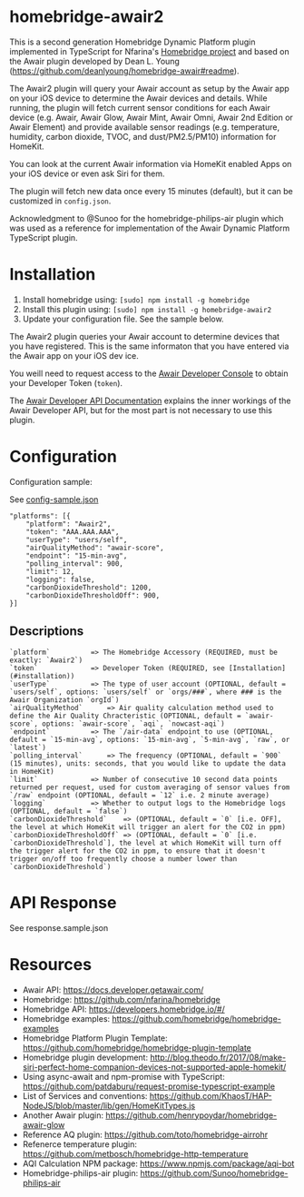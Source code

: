 # homebridge-awair2
This is a second generation Homebridge Dynamic Platform plugin implemented in TypeScript for Nfarina's [Homebridge project](https://github.com/nfarina/homebridge) and based on the Awair plugin developed by Dean L. Young (https://github.com/deanlyoung/homebridge-awair#readme).

The Awair2 plugin will query your Awair account as setup by the Awair app on your iOS device to determine the Awair devices and details. While running, the plugin will fetch current sensor conditions for each Awair device (e.g. Awair, Awair Glow, Awair Mint, Awair Omni, Awair 2nd Edition or Awair Element) and provide available sensor readings (e.g. temperature, humidity, carbon dioxide, TVOC, and dust/PM2.5/PM10) information for HomeKit.

You can look at the current Awair information via HomeKit enabled Apps on your iOS device or even ask Siri for them.

The plugin will fetch new data once every 15 minutes (default), but it can be customized in `config.json`.

Acknowledgment to @Sunoo for the homebridge-philips-air plugin which was used as a reference for implementation of the Awair Dynamic Platform TypeScript plugin.

# Installation

1. Install homebridge using: `[sudo] npm install -g homebridge`
2. Install this plugin using: `[sudo] npm install -g homebridge-awair2`
3. Update your configuration file. See the sample below.

The Awair2 plugin queries your Awair account to determine devices that you have registered. This is the same informaton that you have entered via the Awair app on your iOS dev ice.

You weill need to request access to the [Awair Developer Console](https://developer.getawair.com) to obtain your Developer Token (`token`).

The [Awair Developer API Documentation](https://docs.developer.getawair.com) explains the inner workings of the Awair Developer API, but for the most part is not necessary to use this plugin.

# Configuration

Configuration sample:

See [config-sample.json](https://github.com/DMBlakeley/homebridge-awair2/blob/master/config-sample.json)

```
"platforms": [{
	"platform": "Awair2",
	"token": "AAA.AAA.AAA",
	"userType": "users/self",
	"airQualityMethod": "awair-score",
	"endpoint": "15-min-avg",
	"polling_interval": 900,
	"limit": 12,
	"logging": false,
	"carbonDioxideThreshold": 1200,
	"carbonDioxideThresholdOff": 900,
}]
```

## Descriptions
```
`platform`			=> The Homebridge Accessory (REQUIRED, must be exactly: `Awair2`)
`token`				=> Developer Token (REQUIRED, see [Installation](#installation))
`userType`			=> The type of user account (OPTIONAL, default = `users/self`, options: `users/self` or `orgs/###`, where ### is the Awair Organization `orgId`)
`airQualityMethod`		=> Air quality calculation method used to define the Air Quality Chracteristic (OPTIONAL, default = `awair-score`, options: `awair-score`, `aqi`, `nowcast-aqi`)
`endpoint`			=> The `/air-data` endpoint to use (OPTIONAL, default = `15-min-avg`, options: `15-min-avg`, `5-min-avg`, `raw`, or `latest`)
`polling_interval`		=> The frequency (OPTIONAL, default = `900` (15 minutes), units: seconds, that you would like to update the data in HomeKit)
`limit`				=> Number of consecutive 10 second data points returned per request, used for custom averaging of sensor values from `/raw` endpoint (OPTIONAL, default = `12` i.e. 2 minute average)
`logging`			=> Whether to output logs to the Homebridge logs (OPTIONAL, default = `false`)
`carbonDioxideThreshold`	=> (OPTIONAL, default = `0` [i.e. OFF], the level at which HomeKit will trigger an alert for the CO2 in ppm)
`carbonDioxideThresholdOff`	=> (OPTIONAL, default = `0` [i.e. `carbonDioxideThreshold`], the level at which HomeKit will turn off the trigger alert for the CO2 in ppm, to ensure that it doesn't trigger on/off too frequently choose a number lower than `carbonDioxideThreshold`)
```

# API Response

See response.sample.json

# Resources

- Awair API: https://docs.developer.getawair.com/
- Homebridge: https://github.com/nfarina/homebridge
- Homebridge API: https://developers.homebridge.io/#/
- Homebridge examples: https://github.com/homebridge/homebridge-examples
- Homebridge Platform Plugin Template: https://github.com/homebridge/homebridge-plugin-template
- Homebridge plugin development: http://blog.theodo.fr/2017/08/make-siri-perfect-home-companion-devices-not-supported-apple-homekit/
- Using async-await and npm-promise with TypeScript: https://github.com/patdaburu/request-promise-typescript-example
- List of Services and conventions: https://github.com/KhaosT/HAP-NodeJS/blob/master/lib/gen/HomeKitTypes.js
- Another Awair plugin: https://github.com/henrypoydar/homebridge-awair-glow
- Reference AQ plugin: https://github.com/toto/homebridge-airrohr
- Refenerce temperature plugin: https://github.com/metbosch/homebridge-http-temperature
- AQI Calculation NPM package: https://www.npmjs.com/package/aqi-bot
- Homebridge-philips-air plugin: https://github.com/Sunoo/homebridge-philips-air
